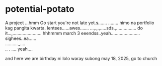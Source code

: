 # potential-potato
A project
...hmm
Go start you're not late yet.s.......
........
himo na portfolio kag pangita kwarta. lentees......awes.......
...,.,.,.....sds.,................
do it...,.......................
 hhhmmm march 3 eeendss..yeah.......................
 sighees..ea......
 <br>..........,,....
 <br>..
.
....
 yeah....

 and here we are birthday ni lolo waray subong may 18, 2025, go to church
<!-- I will start today freelancing and VA help meqq....

help me help me helpppp.....

mashed potato
heyy

hello. s.
